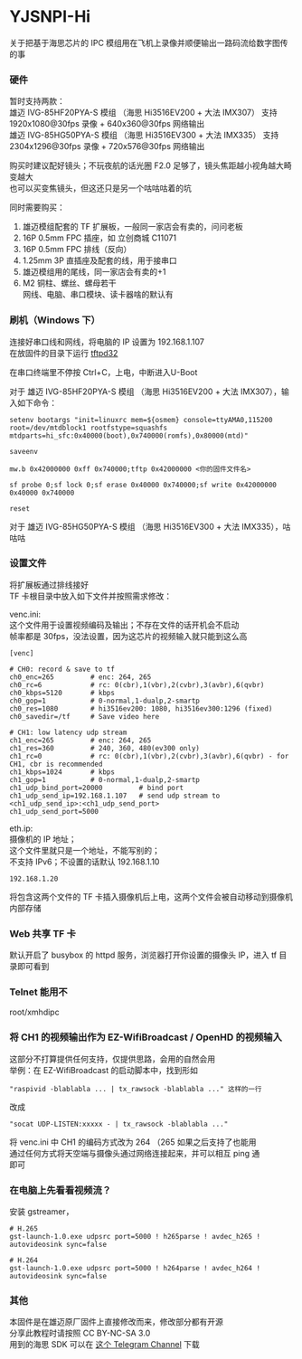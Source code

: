 # YJSNPI-Hi
关于把基于海思芯片的 IPC 模组用在飞机上录像并顺便输出一路码流给数字图传的事  

### 硬件
暂时支持两款：  
雄迈 IVG-85HF20PYA-S 模组 （海思 Hi3516EV200 + 大法 IMX307） 支持 1920x1080@30fps 录像 + 640x360@30fps 网络输出  
雄迈 IVG-85HG50PYA-S 模组 （海思 Hi3516EV300 + 大法 IMX335） 支持 2304x1296@30fps 录像 + 720x576@30fps 网络输出  

购买时建议配好镜头；不玩夜航的话光圈 F2.0 足够了，镜头焦距越小视角越大畸变越大  
也可以买变焦镜头，但这还只是另一个咕咕咕着的坑  

同时需要购买：  
1. 雄迈模组配套的 TF 扩展板，一般同一家店会有卖的，问问老板  
2. 16P 0.5mm FPC 插座，如 立创商城 C11071  
3. 16P 0.5mm FPC 排线（反向）  
4. 1.25mm 3P 直插座及配套的线，用于接串口  
5. 雄迈模组用的尾线，同一家店会有卖的+1  
6. M2 铜柱、螺丝、螺母若干  
网线、电脑、串口模块、读卡器啥的默认有  

### 刷机（Windows 下）
连接好串口线和网线，将电脑的 IP 设置为 192.168.1.107  
在放固件的目录下运行 [tftpd32](https://tftpd32.jounin.net/)  

在串口终端里不停按 Ctrl+C，上电，中断进入U-Boot  

对于 雄迈 IVG-85HF20PYA-S 模组 （海思 Hi3516EV200 + 大法 IMX307），输入如下命令：
```
setenv bootargs "init=linuxrc mem=${osmem} console=ttyAMA0,115200 root=/dev/mtdblock1 rootfstype=squashfs mtdparts=hi_sfc:0x40000(boot),0x740000(romfs),0x80000(mtd)"

saveenv

mw.b 0x42000000 0xff 0x740000;tftp 0x42000000 <你的固件文件名>

sf probe 0;sf lock 0;sf erase 0x40000 0x740000;sf write 0x42000000 0x40000 0x740000

reset

```
对于 雄迈 IVG-85HG50PYA-S 模组 （海思 Hi3516EV300 + 大法 IMX335），咕咕咕  

### 设置文件
将扩展板通过排线接好  
TF 卡根目录中放入如下文件并按照需求修改：  

venc.ini:  
这个文件用于设置视频编码及输出；不存在文件的话开机会不启动  
帧率都是 30fps，没法设置，因为这芯片的视频输入就只能到这么高  
```
[venc]

# CH0: record & save to tf
ch0_enc=265         # enc: 264, 265
ch0_rc=6            # rc: 0(cbr),1(vbr),2(cvbr),3(avbr),6(qvbr)
ch0_kbps=5120       # kbps
ch0_gop=1           # 0-normal,1-dualp,2-smartp
ch0_res=1080        # hi3516ev200: 1080, hi3516ev300:1296 (fixed)
ch0_savedir=/tf     # Save video here

# CH1: low latency udp stream
ch1_enc=265         # enc: 264, 265
ch1_res=360         # 240, 360, 480(ev300 only)
ch1_rc=0            # rc: 0(cbr),1(vbr),2(cvbr),3(avbr),6(qvbr) - for CH1, cbr is recommended
ch1_kbps=1024       # kbps
ch1_gop=1           # 0-normal,1-dualp,2-smartp
ch1_udp_bind_port=20000         # bind port 
ch1_udp_send_ip=192.168.1.107   # send udp stream to <ch1_udp_send_ip>:<ch1_udp_send_port>
ch1_udp_send_port=5000

```

eth.ip:  
摄像机的 IP 地址；  
这个文件里就只是一个地址，不能写别的；  
不支持 IPv6；不设置的话默认 192.168.1.10  
```
192.168.1.20
```

将包含这两个文件的 TF 卡插入摄像机后上电，这两个文件会被自动移动到摄像机内部存储  

### Web 共享 TF 卡
默认开启了 busybox 的 httpd 服务，浏览器打开你设置的摄像头 IP，进入 tf 目录即可看到    

### Telnet 能用不 
root/xmhdipc   

### 将 CH1 的视频输出作为 EZ-WifiBroadcast / OpenHD 的视频输入  
这部分不打算提供任何支持，仅提供思路，会用的自然会用  
举例：在 EZ-WifiBroadcast 的启动脚本中，找到形如 
```
"raspivid -blablabla ... | tx_rawsock -blablabla ..." 这样的一行  
```
改成 
```
"socat UDP-LISTEN:xxxxx - | tx_rawsock -blablabla ..."  
```  
将 venc.ini 中 CH1 的编码方式改为 264 （265 如果之后支持了也能用   
通过任何方式将天空端与摄像头通过网络连接起来，并可以相互 ping 通   
即可  

### 在电脑上先看看视频流？
安装 gstreamer，   
```
# H.265
gst-launch-1.0.exe udpsrc port=5000 ! h265parse ! avdec_h265 ! autovideosink sync=false

# H.264
gst-launch-1.0.exe udpsrc port=5000 ! h264parse ! avdec_h264 ! autovideosink sync=false
```

### 其他 
本固件是在雄迈原厂固件上直接修改而来，修改部分都有开源  
分享此教程时请按照 CC BY-NC-SA 3.0  
用到的海思 SDK 可以在 [这个 Telegram Channel](https://t.me/hi3516) 下载  
